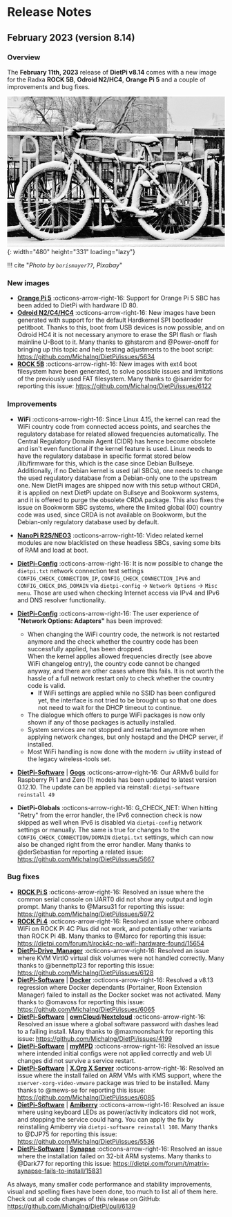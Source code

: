 # Release Notes

## February 2023 (version 8.14)

### Overview

The **February 11th, 2023** release of **DietPi v8.14** comes with a new image for the Radxa **ROCK 5B**, **Odroid N2/HC4**, **Orange Pi 5** and a couple of improvements and bug fixes.

![Icy bike](../assets/images/dietpi-release-v8_14.jpg){: width="480" height="331" loading="lazy"}

!!! cite "*Photo by `borismayer77`, Pixabay*"

### New images

- [**Orange Pi 5**](../../hardware/#orange-pi-series) :octicons-arrow-right-16: Support for Orange Pi 5 SBC has been added to DietPi with hardware ID 80.
- [**Odroid N2/C4/HC4**](../../hardware/#odroid) :octicons-arrow-right-16: New images have been generated with support for the default Hardkernel SPI bootloader petitboot. Thanks to this, boot from USB devices is now possible, and on Odroid HC4 it is not necessary anymore to erase the SPI flash or flash mainline U-Boot to it. Many thanks to @hstarcm and @Power-onoff for bringing up this topic and help testing adjustments to the boot script: <https://github.com/MichaIng/DietPi/issues/5634>
- [**ROCK 5B**](../../hardware/#radxa) :octicons-arrow-right-16: New images with ext4 boot filesystem have been generated, to solve possible issues and limitations of the previously used FAT filesystem. Many thanks to @isarrider for reporting this issue: <https://github.com/MichaIng/DietPi/issues/6122>

### Improvements

- **WiFi** :octicons-arrow-right-16: Since Linux 4.15, the kernel can read the WiFi country code from connected access points, and searches the regulatory database for related allowed frequencies automatically. The Central Regulatory Domain Agent (CIDR) has hence become obsolete and isn't even functional if the kernel feature is used. Linux needs to have the regulatory database in specific format stored below /lib/firmware for this, which is the case since Debian Bullseye. Additionally, if no Debian kernel is used (all SBCs), one needs to change the used regulatory database from a Debian-only one to the upstream one. New DietPi images are shipped now with this setup without CRDA, it is applied on next DietPi update on Bullseye and Bookworm systems, and it is offered to purge the obsolete CRDA package. This also fixes the issue on Bookworm SBC systems, where the limited global (00) country code was used, since CRDA is not available on Bookworm, but the Debian-only regulatory database used by default.
- [**NanoPi R2S/NEO3**](../../hardware/#nanopi-series-friendlyelec) :octicons-arrow-right-16: Video related kernel modules are now blacklisted on these headless SBCs, saving some bits of RAM and load at boot.
- [**DietPi-Config**](../../dietpi_tools/system_configuration/#dietpi-config) :octicons-arrow-right-16: It is now possible to change the `dietpi.txt` network connection test settings `CONFIG_CHECK_CONNECTION_IP`, `CONFIG_CHECK_CONNECTION_IPV6` and `CONFIG_CHECK_DNS_DOMAIN` via `dietpi-config` -> `Network Options` -> `Misc menu`. Those are used when checking Internet access via IPv4 and IPv6 and DNS resolver functionality.
- [**DietPi-Config**](../../dietpi_tools/system_configuration/#dietpi-config) :octicons-arrow-right-16: The user experience of **"Network Options: Adapters"** has been improved:

    - When changing the WiFi country code, the network is not restarted anymore and the check whether the country code has been successfully applied, has been dropped.  
      When the kernel applies allowed frequencies directly (see above WiFi changelog entry), the country code cannot be changed anyway, and there are other cases where this fails. It is not worth the hassle of a full network restart only to check whether the country code is valid.
	  - If WiFi settings are applied while no SSID has been configured yet, the interface is not tried to be brought up so that one does not need to wait for the DHCP timeout to continue.
    - The dialogue which offers to purge WiFi packages is now only shown if any of those packages is actually installed.
    - System services are not stopped and restarted anymore when applying network changes, but only hostapd and the DHCP server, if installed.
    - Most WiFi handling is now done with the modern `iw` utility instead of the legacy wireless-tools set.

- [**DietPi-Software**](../../dietpi_tools/software_installation/#dietpi-software) | [**Gogs**](../../software/cloud/#gogs) :octicons-arrow-right-16: Our ARMv6 build for Raspberry Pi 1 and Zero (1) models has been updated to latest version 0.12.10. The update can be applied via reinstall: `dietpi-software reinstall 49`
- **DietPi-Globals** :octicons-arrow-right-16: G_CHECK_NET: When hitting "Retry" from the error handler, the IPv6 connection check is now skipped as well when IPv6 is disabled via `dietpi-config` network settings or manually. The same is true for changes to the `CONFIG_CHECK_CONNECTION/DOMAIN` `dietpi.txt` settings, which can now also be changed right from the error handler. Many thanks to @derSebastian for reporting a related issue: <https://github.com/MichaIng/DietPi/issues/5667>

### Bug fixes

- [**ROCK Pi S**](../../hardware/#radxa) :octicons-arrow-right-16: Resolved an issue where the common serial console on UART0 did not show any output and login prompt. Many thanks to @Marsu31 for reporting this issue: <https://github.com/MichaIng/DietPi/issues/5972>
- [**ROCK Pi 4**](../../hardware/#radxa) :octicons-arrow-right-16: Resolved an issue where onboard WiFi on ROCK Pi 4C Plus did not work, and potentially other variants than ROCK Pi 4B. Many thanks to @Marco for reporting this issue: <https://dietpi.com/forum/t/rock4c-no-wifi-hardware-found/15654>
- [**DietPi-Drive_Manager**](../../dietpi_tools/system_configuration/#dietpi-drive-manager) :octicons-arrow-right-16: Resolved an issue where KVM VirtIO virtual disk volumes were not handled correctly. Many thanks to @bennettp123 for reporting this issue: <https://github.com/MichaIng/DietPi/issues/6128>
- [**DietPi-Software**](../../dietpi_tools/software_installation/#dietpi-software) | [**Docker**](../../software/programming/#docker) :octicons-arrow-right-16: Resolved a v8.13 regression where Docker dependants (Portainer, Roon Extension Manager) failed to install as the Docker socket was not activated. Many thanks to @omavoss for reporting this issue: <https://github.com/MichaIng/DietPi/issues/6065>
- [**DietPi-Software**](../../dietpi_tools/software_installation/#dietpi-software) | [**ownCloud**](../../software/cloud/#owncloud)/[**Nextcloud**](../../software/cloud/#nextcloud) :octicons-arrow-right-16: Resolved an issue where a global software password with dashes lead to a failing install. Many thanks to @maxmoonshark for reporting this issue: <https://github.com/MichaIng/DietPi/issues/4199>
- [**DietPi-Software**](../../dietpi_tools/software_installation/#dietpi-software) | [**myMPD**](../../software/media/#mympd) :octicons-arrow-right-16: Resolved an issue where intended initial configs were not applied correctly and web UI changes did not survive a service restart.
- [**DietPi-Software**](../../dietpi_tools/software_installation/#dietpi-software) | [**X.Org X Server**](../../software/desktop/#desktop-environments-utilities) :octicons-arrow-right-16: Resolved an issue where the install failed on ARM VMs with KMS support, where the `xserver-xorg-video-vmware` package was tried to be installed. Many thanks to @mews-se for reporting this issue: <https://github.com/MichaIng/DietPi/issues/6085>
- [**DietPi-Software**](../../dietpi_tools/software_installation/#dietpi-software) | [**Amiberry**](../../software/gaming/#amiberry) :octicons-arrow-right-16: Resolved an issue where using keyboard LEDs as power/activity indicators did not work, and stopping the service could hang. You can apply the fix by reinstalling Amiberry via `dietpi-software reinstall 108`. Many thanks to @DJP75 for reporting this issue: <https://github.com/MichaIng/DietPi/issues/5536>
- [**DietPi-Software**](../../dietpi_tools/software_installation/#dietpi-software) | [**Synapse**](../../software/social/#synapse) :octicons-arrow-right-16: Resolved an issue where the installation failed on 32-bit ARM systems. Many thanks to @Dark77 for reporting this issue: <https://dietpi.com/forum/t/matrix-synapse-fails-to-install/15831>


As always, many smaller code performance and stability improvements, visual and spelling fixes have been done, too much to list all of them here. Check out all code changes of this release on GitHub: <https://github.com/MichaIng/DietPi/pull/6139>
